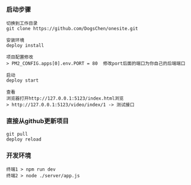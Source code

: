 ### 启动步骤
```
切换到工作目录
git clone https://github.com/DogsChen/onesite.git

安装环境
deploy install 

项目配置修改
> PM2_CONFIG.apps[0].env.PORT = 80  修改port后面的端口为你自己的后端端口

启动
deploy start

查看
浏览器打开http://127.0.0.1:5123/index.html浏览
> http://127.0.0.1:5123/video/index/1 -> 测试接口
```

### 直接从github更新项目
```
git pull
deploy reload
```

### 开发环境
```
终端1 > npm run dev
终端2 > node ./server/app.js
```
